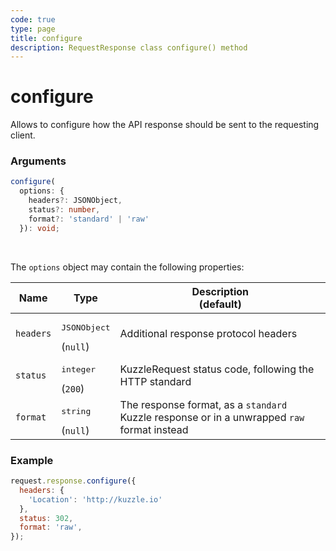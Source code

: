 ```yaml
---
code: true
type: page
title: configure
description: RequestResponse class configure() method
---
```


# configure

<SinceBadge version="auto-version" />

Allows to configure how the API response should be sent to the requesting client.


### Arguments

```ts
configure(
  options: {
    headers?: JSONObject,
    status?: number,
    format?: 'standard' | 'raw'
  }): void;
```

</br>

The `options` object may contain the following properties:

| Name | Type | Description<br/>(default)        |
|------|------|----------------------------------|
| `headers` | <pre>JSONObject</pre>(`null`) | Additional response protocol headers |
| `status` | <pre>integer</pre>(`200`) | KuzzleRequest status code, following the HTTP standard |
| `format` | <pre>string</pre>(`null`) | The response format, as a `standard` Kuzzle response or in a unwrapped `raw` format instead |

### Example

```js
request.response.configure({
  headers: {
    'Location': 'http://kuzzle.io'
  },
  status: 302,
  format: 'raw',
});
```

